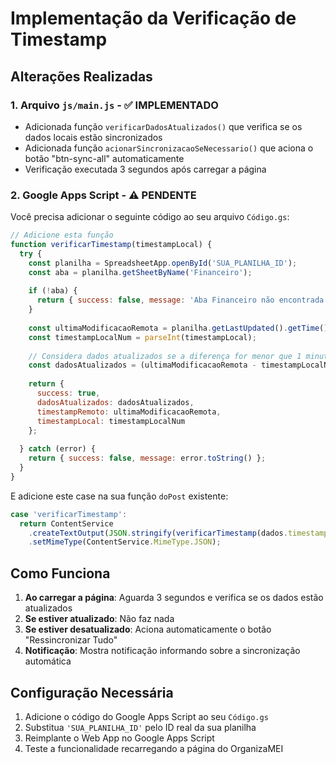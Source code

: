 # Implementação da Verificação de Timestamp

## Alterações Realizadas

### 1. Arquivo `js/main.js` - ✅ IMPLEMENTADO
- Adicionada função `verificarDadosAtualizados()` que verifica se os dados locais estão sincronizados
- Adicionada função `acionarSincronizacaoSeNecessario()` que aciona o botão "btn-sync-all" automaticamente
- Verificação executada 3 segundos após carregar a página

### 2. Google Apps Script - ⚠️ PENDENTE
Você precisa adicionar o seguinte código ao seu arquivo `Código.gs`:

```javascript
// Adicione esta função
function verificarTimestamp(timestampLocal) {
  try {
    const planilha = SpreadsheetApp.openById('SUA_PLANILHA_ID');
    const aba = planilha.getSheetByName('Financeiro');
    
    if (!aba) {
      return { success: false, message: 'Aba Financeiro não encontrada' };
    }
    
    const ultimaModificacaoRemota = planilha.getLastUpdated().getTime();
    const timestampLocalNum = parseInt(timestampLocal);
    
    // Considera dados atualizados se a diferença for menor que 1 minuto
    const dadosAtualizados = (ultimaModificacaoRemota - timestampLocalNum) <= 60000;
    
    return {
      success: true,
      dadosAtualizados: dadosAtualizados,
      timestampRemoto: ultimaModificacaoRemota,
      timestampLocal: timestampLocalNum
    };
    
  } catch (error) {
    return { success: false, message: error.toString() };
  }
}
```

E adicione este case na sua função `doPost` existente:

```javascript
case 'verificarTimestamp':
  return ContentService
    .createTextOutput(JSON.stringify(verificarTimestamp(dados.timestampLocal)))
    .setMimeType(ContentService.MimeType.JSON);
```

## Como Funciona

1. **Ao carregar a página**: Aguarda 3 segundos e verifica se os dados estão atualizados
2. **Se estiver atualizado**: Não faz nada
3. **Se estiver desatualizado**: Aciona automaticamente o botão "Ressincronizar Tudo"
4. **Notificação**: Mostra notificação informando sobre a sincronização automática

## Configuração Necessária

1. Adicione o código do Google Apps Script ao seu `Código.gs`
2. Substitua `'SUA_PLANILHA_ID'` pelo ID real da sua planilha
3. Reimplante o Web App no Google Apps Script
4. Teste a funcionalidade recarregando a página do OrganizaMEI